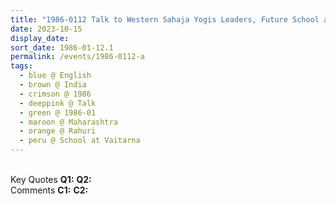 ```yaml
---
title: "1986-0112 Talk to Western Sahaja Yogis Leaders, Future School at Vaitarna and Its Objectives, Rāhurī, Maharashtra, India"
date: 2023-10-15
display_date: 
sort_date: 1986-01-12.1
permalink: /events/1986-0112-a
tags:
  - blue @ English
  - brown @ India
  - crimson @ 1986
  - deeppink @ Talk
  - green @ 1986-01
  - maroon @ Maharashtra
  - orange @ Rahuri
  - peru @ School at Vaitarna
---
```


<br>

<wave-list>
  <list-title color="DarkSeaGreen" width="55">Key Quotes</list-title>
  <list-item color="BlanchedAlmond" width="280"><b>Q1:</b> <i></i></list-item>
  <list-item color="Lavender" width="280"><b>Q2:</b> <i></i></list-item>
</wave-list>

<br>

<wave-list>
  <list-title color="DarkSeaGreen" width="55">Comments</list-title>
  <list-item color="BlanchedAlmond" width="280"><b>C1:</b> <i></i></list-item>
  <list-item color="Lavender" width="280"><b>C2:</b> <i></i></list-item>
</wave-list>